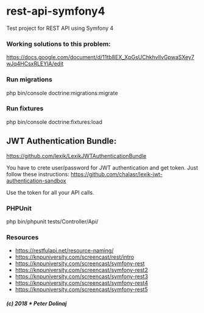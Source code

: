 # rest-api-symfony4
Test project for REST API using Symfony 4

### Working solutions to this problem:
https://docs.google.com/document/d/11tb8EX_XpGsUChkhvIlvGpwaSXey7wJq4HCsxRLEYlA/edit


### Run migrations
php bin/console doctrine:migrations:migrate

### Run fixtures
php bin/console doctrine:fixtures:load

## JWT Authentication Bundle:
https://github.com/lexik/LexikJWTAuthenticationBundle

You have to crete user/password for JWT authentication and get token. Just follow these instructions:
https://github.com/chalasr/lexik-jwt-authentication-sandbox

Use the token for all your API calls.

### PHPUnit
php bin/phpunit tests/Controller/Api/


### Resources
- https://restfulapi.net/resource-naming/
- https://knpuniversity.com/screencast/rest/intro
- https://knpuniversity.com/screencast/symfony-rest
- https://knpuniversity.com/screencast/symfony-rest2
- https://knpuniversity.com/screencast/symfony-rest3
- https://knpuniversity.com/screencast/symfony-rest4
- https://knpuniversity.com/screencast/symfony-rest5

##### (c) 2018 * Peter Dolinaj